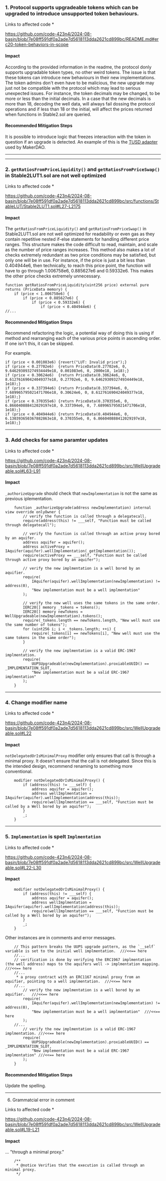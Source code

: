 ### 1. Protocol supports upgradeable tokens which can be upgraded to introduce unsupported token behaviours.

Links to affected code *

https://github.com/code-423n4/2024-08-basin/blob/7e08ff591df0a2ade7d5618113dda2621cd899bc/README.md#erc20-token-behaviors-in-scope

#### Impact

According to the provided information in the readme, the protocol donly supports upgradable token types, no other weird tokens. The issue is that these tokens can introduce new behaviours in their new implementations. The token admins don't even have to be malicious, the new upgrade may just not be compatible with the protocol which may lead to serious unexpected issues. 
For instance, the token decimals may be changed, to be more or less than the initial decimals. In a case that the new decimals is more than 18, decoding the well data, will always fail dossing the protocol operations and if less than 18 or the initial, will affect the prices returned when functions in Stable2.sol are queried.

#### Recommended Mitigation Steps

It is possible to introduce logic that freezes interaction with the token in question if an upgrade is detected. An example of this is the [TUSD adapter ](https://github.com/makerdao/dss-deploy/blob/7394f6555daf5747686a1b29b2f46c6b2c64b061/src/join.sol#L321)used by MakerDAO.
***


***

### 2. `getRatiosFromPriceLiquidity()` and `getRatiosFromPriceSwap()` in Stable2LUT1.sol are not well optimized 

Links to affected code *

https://github.com/code-423n4/2024-08-basin/blob/7e08ff591df0a2ade7d5618113dda2621cd899bc/src/functions/StableLUT/Stable2LUT1.sol#L27-L2175

#### Impact

The `getRatiosFromPriceLiquidity()` and `getRatiosFromPriceSwap()` in Stable2LUT1.sol are not well optimized for readability or even gas as they contain repetitive nested if-else statements for handling different price ranges. This structure makes the code difficult to read, maintain, and scale as the number of price ranges increases. This method also makes a lot of checks extremely redundant as two price conditions may be satisfied, but only one will be in use. For instance, if the price is just a bit less than 0.404944e6, then technically, to reach this price point, the function will have to go through 1.006758e6, 0.885627e6 and 0.59332e6. This makes the other price checks extremely unnecessary.

```solidity
function getRatiosFromPriceLiquidity(uint256 price) external pure returns (PriceData memory) {
    if (price < 1.006758e6) {
        if (price < 0.885627e6) {
            if (price < 0.59332e6) {
                if (price < 0.404944e6) {
//...
```

#### Recommended Mitigation Steps

Recommend refactoring the logic, a potential way of doing this is using if method and rearranging each of the various price points in ascending order. If one isn't this, it can be skipped.

For example.
```solidity
if (price < 0.001083e6) {revert("LUT: Invalid price");}
if (price < 0.27702e6)  {return PriceData(0.27702e6, 0, 9.646293093274934449e18, 0.001083e6, 0, 2000e18, 1e18);}
if (price < 0.30624e6)  {return PriceData(0.30624e6, 0, 8.612761690424049377e18, 0.27702e6, 0, 9.646293093274934449e18, 1e18);}
if (price < 0.337394e6) {return PriceData(0.337394e6, 0, 7.689965795021471706e18, 0.30624e6, 0, 8.612761690424049377e18, 1e18);}
if (price < 0.370355e6) {return PriceData(0.370355e6, 0, 6.866040888412029197e18, 0.337394e6, 0, 7.689965795021471706e18, 1e18);}
if (price < 0.404944e6) {return PriceData(0.404944e6, 0, 6.130393650367882863e18, 0.370355e6, 0, 6.866040888412029197e18, 1e18);}
```

***
### 3. Add checks for same paramter updates

Links to affected code *

https://github.com/code-423n4/2024-08-basin/blob/7e08ff591df0a2ade7d5618113dda2621cd899bc/src/WellUpgradeable.sol#L63-L91

#### Impact

`_authorizeUpgrade` should check that `newImplementation` is not the same as previous iplementation.

```solidity
    function _authorizeUpgrade(address newImplementation) internal view override onlyOwner {
        // verify the function is called through a delegatecall.
        require(address(this) != ___self, "Function must be called through delegatecall");

        // verify the function is called through an active proxy bored by an aquifer.
        address aquifer = aquifer();
        address activeProxy = IAquifer(aquifer).wellImplementation(_getImplementation());
        require(activeProxy == ___self, "Function must be called through active proxy bored by an aquifer");

        // verify the new implmentation is a well bored by an aquifier.
        require(
            IAquifer(aquifer).wellImplementation(newImplementation) != address(0),
            "New implementation must be a well implmentation"
        );

        // verify the new well uses the same tokens in the same order.
        IERC20[] memory _tokens = tokens();
        IERC20[] memory newTokens = WellUpgradeable(newImplementation).tokens();
        require(_tokens.length == newTokens.length, "New well must use the same number of tokens");
        for (uint256 i; i < _tokens.length; ++i) {
            require(_tokens[i] == newTokens[i], "New well must use the same tokens in the same order");
        }

        // verify the new implmentation is a valid ERC-1967 implmentation.
        require(
            UUPSUpgradeable(newImplementation).proxiableUUID() == _IMPLEMENTATION_SLOT,
            "New implementation must be a valid ERC-1967 implmentation"
        );
    }
```

***


### 4. Change modifier name

Links to affected code *

https://github.com/code-423n4/2024-08-basin/blob/7e08ff591df0a2ade7d5618113dda2621cd899bc/src/WellUpgradeable.sol#L22

#### Impact

`notDelegatedOrIsMinimalProxy` modifier only ensures that call is through a minimal proxy. It doesn't ensure that the call is not delegated. Since this is the intended design, recommend renaming to something more conventional. 

```solidity
    modifier notDelegatedOrIsMinimalProxy() {
        if (address(this) != ___self) {
            address aquifer = aquifer();
            address wellImplmentation = IAquifer(aquifer).wellImplementation(address(this));
            require(wellImplmentation == ___self, "Function must be called by a Well bored by an aquifer");
        }
        _;
    }
```


***

### 5. `Implementation` is spelt `Implmentation`

Links to affected code *

https://github.com/code-423n4/2024-08-basin/blob/7e08ff591df0a2ade7d5618113dda2621cd899bc/src/WellUpgradeable.sol#L22-L30

#### Impact

```solidity
    modifier notDelegatedOrIsMinimalProxy() {
        if (address(this) != ___self) {
            address aquifer = aquifer();
            address wellImplmentation = IAquifer(aquifer).wellImplementation(address(this));
            require(wellImplmentation == ___self, "Function must be called by a Well bored by an aquifer");
        }
        _;
    }
```

Other instances are in comments and error messages.
```solidity
    // This pattern breaks the UUPS upgrade pattern, as the `__self` variable is set to the initial well implmentation.  ///<<== here
    //...
    // verification is done by verifying the ERC1967 implmentation (the well address) maps to the aquifers well -> implmentation mapping. ///<<== here
    //...
     * a proxy contract with an ERC1167 minimal proxy from an aquifier, pointing to a well implmentation.  ///<<== here
    //...
        // verify the new implmentation is a well bored by an aquifier.   ///<<== here
        require(
            IAquifer(aquifer).wellImplementation(newImplementation) != address(0),
            "New implementation must be a well implmentation"  ///<<== here
        );
    //...
        // verify the new implmentation is a valid ERC-1967 implmentation. ///<<== here
        require(
            UUPSUpgradeable(newImplementation).proxiableUUID() == _IMPLEMENTATION_SLOT,
            "New implementation must be a valid ERC-1967 implmentation" ///<<== here
        );
    }
```

#### Recommended Mitigation Steps

Update the spelling.
***

6. Grammatcial error in comment

Links to affected code *

https://github.com/code-423n4/2024-08-basin/blob/7e08ff591df0a2ade7d5618113dda2621cd899bc/src/WellUpgradeable.sol#L19-L21

#### Impact

... "through a minimal proxy."

```solidity
    /**
     * @notice Verifies that the execution is called through an minimal proxy. 
     */
```

